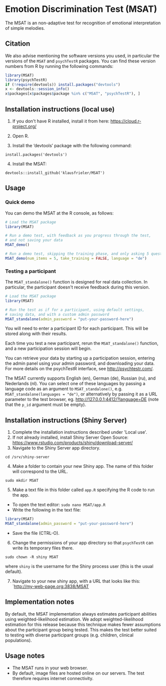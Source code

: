 # Emotion Discrimination Test (MSAT)


The MSAT is an non-adaptive test for recognition of emotional interpretation of simple melodies.


## Citation

We also advise mentioning the software versions you used,
in particular the versions of the `MSAT` and `psychTestR` packages.
You can find these version numbers from R by running the following commands:

``` r
library(MSAT)
library(psychTestR)
if (!require(devtools)) install.packages("devtools")
x <- devtools::session_info()
x$packages[x$packages$package %in% c("MSAT", "psychTestR"), ]
```

## Installation instructions (local use)

1. If you don't have R installed, install it from here: https://cloud.r-project.org/

2. Open R.

3. Install the ‘devtools’ package with the following command:

`install.packages('devtools')`

4. Install the MSAT:

`devtools::install_github('klausfrieler/MSAT')`

## Usage

### Quick demo 

You can demo the MSAT at the R console, as follows:

``` r
# Load the MSAT package
library(MSAT)

# Run a demo test, with feedback as you progress through the test,
# and not saving your data
MSAT_demo()

# Run a demo test, skipping the training phase, and only asking 5 questions, as well a changinge the language
MSAT_demo(num_items = 5, take_training = FALSE, language = "de")
```

### Testing a participant

The `MSAT_standalone()` function is designed for real data collection.
In particular, the participant doesn't receive feedback during this version.

``` r
# Load the MSAT package
library(MSAT)

# Run the test as if for a participant, using default settings,
# saving data, and with a custom admin password
MSAT_standalone(admin_password = "put-your-password-here")
```

You will need to enter a participant ID for each participant.
This will be stored along with their results.

Each time you test a new participant,
rerun the `MSAT_standalone()` function,
and a new participation session will begin.

You can retrieve your data by starting up a participation session,
entering the admin panel using your admin password,
and downloading your data.
For more details on the psychTestR interface, 
see http://psychtestr.com/.

The MSAT currently supports English (en), German (de), Russian (ru), and Nederlands (nl).
You can select one of these languages by passing a language code as 
an argument to `MSAT_standalone()`, e.g. `MSAT_standalone(languages = "de")`,
or alternatively by passing it as a URL parameter to the test browser,
eg. http://127.0.0.1:4412/?language=DE (note that the `p_id` argument must be empty).

## Installation instructions (Shiny Server)

1. Complete the installation instructions described under 'Local use'.
2. If not already installed, install Shiny Server Open Source:
https://www.rstudio.com/products/shiny/download-server/
3. Navigate to the Shiny Server app directory.

`cd /srv/shiny-server`

4. Make a folder to contain your new Shiny app.
The name of this folder will correspond to the URL.

`sudo mkdir MSAT`

5. Make a text file in this folder called `app.R`
specifying the R code to run the app.

- To open the text editor: `sudo nano MSAT/app.R`
- Write the following in the text file:

``` r
library(MSAT)
MSAT_standalone(admin_password = "put-your-password-here")
```

- Save the file (CTRL-O).

6. Change the permissions of your app directory so that `psychTestR`
can write its temporary files there.

`sudo chown -R shiny MSAT`

where `shiny` is the username for the Shiny process user
(this is the usual default).

7. Navigate to your new shiny app, with a URL that looks like this:
`http://my-web-page.org:3838/MSAT

## Implementation notes

By default, the MSAT  implementation always estimates participant abilities
using weighted-likelihood estimation.
We adopt weighted-likelihood estimation for this release 
because this technique makes fewer assumptions about the participant group being tested.
This makes the test better suited to testing with diverse participant groups
(e.g. children, clinical populations).

## Usage notes

- The MSAT runs in your web browser.
- By default, image files are hosted online on our servers.
The test therefore requires internet connectivity.
